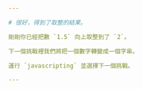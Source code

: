 ```yaml
---

# 很好，得到了取整的結果。

剛剛你已經把數 `1.5` 向上取整到了 `2`。

下一個挑戰裡我們將把一個數字轉變成一個字串。

運行 `javascripting` 並選擇下一個挑戰。

---
```

